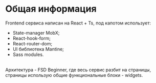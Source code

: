 # Общая информация
Frontend сервиса написан на React + Ts, под капотом использует: 
<ul>
  <li>State-manager MobX;</li>
  <li>React-hook-form;</li>
  <li>React-router-dom;</li>
  <li>UI библиотека Mantine;</li>
  <li>Sass modules.</li>
</ul>
<br/> 
Архитектура - FSD Beginner, где весь сервис разбит на страницы, страницы использую общие функциональные блоки - widgets.

